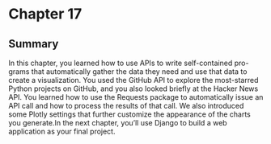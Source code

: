 # Chapter 17
## Summary
In this chapter, you learned how to use APIs to write self-contained pro-grams that automatically gather the data they need and use that data to create a visualization. You used the GitHub API to explore the most-starred Python projects on GitHub, and you also looked briefly at the Hacker News API. You learned how to use the Requests package to automatically issue an API call and how to process the results of that call. We also introduced some Plotly settings that further customize the appearance of the charts you generate.In the next chapter, you’ll use Django to build a web application as your final project.
